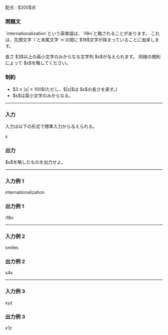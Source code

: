 
<div>

<span>

<span>

<p>
配点 : $200$点
</p>

<div>

<section>

### **問題文**

<p>
`internationalization`という英単語は、`i18n`と略されることがあります。
これは、先頭文字 `i`と末尾文字 `n`の間に $18$文字が挟まっていることに由来します。
</p>

<p>
長さ $3$以上の英小文字のみからなる文字列 $s$が与えられます。
同様の規則によって $s$を略してください。
</p>

</section>

</div>

<div>

<section>

### **制約**

<ul>

<li>
$3 ≤ |s| ≤ 100$(ただし、$|s|$は $s$の長さを表す。)
</li>

<li>
$s$は英小文字のみからなる。
</li>

</ul>

</section>

</div>

---

<div>

<div>

<section>

### **入力**

<p>
入力は以下の形式で標準入力から与えられる。
</p>

<div>

$s$
</div>

</section>

</div>

<div>

<section>

### **出力**

<p>
$s$を略したものを出力せよ。
</p>

</section>

</div>

</div>

---

<div>

<section>

### **入力例 1**

<div>

internationalization

</div>

</section>

</div>

<div>

<section>

### **出力例 1**

<div>

i18n

</div>

</section>

</div>

---

<div>

<section>

### **入力例 2**

<div>

smiles

</div>

</section>

</div>

<div>

<section>

### **出力例 2**

<div>

s4s

</div>

</section>

</div>

---

<div>

<section>

### **入力例 3**

<div>

xyz

</div>

</section>

</div>

<div>

<section>

### **出力例 3**

<div>

x1z

</div>

</section>

</div>

</span>

</span>

</div>
